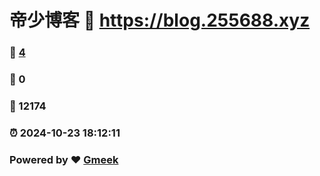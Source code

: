 # 帝少博客 :link: https://blog.255688.xyz 
### :page_facing_up: [4](https://blog.255688.xyz/tag.html) 
### :speech_balloon: 0 
### :hibiscus: 12174 
### :alarm_clock: 2024-10-23 18:12:11 
### Powered by :heart: [Gmeek](https://github.com/Meekdai/Gmeek)
